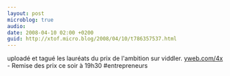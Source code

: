 ```yaml
---
layout: post
microblog: true
audio: 
date: 2008-04-10 02:00 +0200
guid: http://xtof.micro.blog/2008/04/10/t786357537.html
---
```

uploadé et tagué les lauréats du prix de l'ambition sur viddler. [yweb.com/4x](http://yweb.com/4x) - Remise des prix ce soir à 19h30 #entrepreneurs
